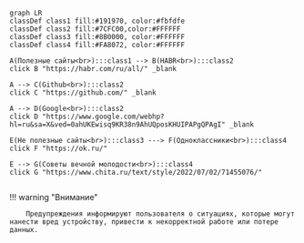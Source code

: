 ```mermaid 
graph LR
classDef class1 fill:#191970, color:#fbfdfe
classDef class2 fill:#7CFC00,color:#FFFFFF
classDef class3 fill:#8B0000, color:#FFFFFF
classDef class4 fill:#FA8072, color:#FFFFFF

A(Полезные сайты<br>):::class1 --> B(HABR<br>):::class2
click B "https://habr.com/ru/all/" _blank

A --> C(Github<br>):::class2
click C "https://github.com/" _blank

A --> D(Google<br>):::class2
click D "https://www.google.com/webhp?hl=ru&sa=X&ved=0ahUKEwisq9KR38n9AhUQposKHUIPAPgQPAgI" _blank

E(Не полезные сайты<br>):::class3 ---> F(Одноклассники<br>):::class4
click F "https://ok.ru/"

E --> G(Советы вечной молодости<br>):::class4
click G "https://www.chita.ru/text/style/2022/07/02/71455076/"


```

!!! warning "Внимание"

        Предупреждения информируют пользователя о ситуациях, которые могут нанести вред устройству, привести к некорректной работе или потере данных.
